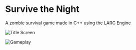 # Survive the Night
A zombie survival game made in C++ using the LARC Engine

![Title Screen](https://i.imgur.com/hQ8LQ1R.png)

![Gameplay](https://i.imgur.com/M5hVtuc.png)
